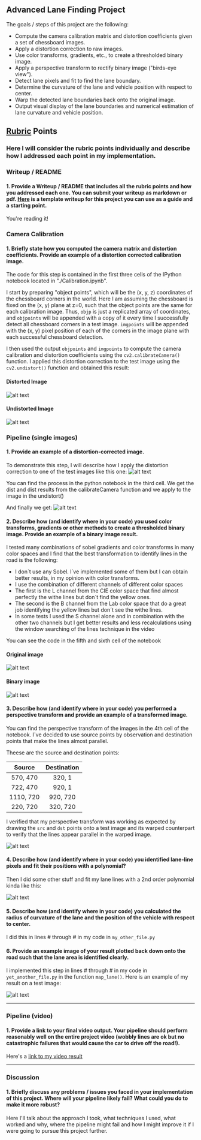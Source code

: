 ## Advanced Lane Finding Project

The goals / steps of this project are the following:

* Compute the camera calibration matrix and distortion coefficients given a set of chessboard images.
* Apply a distortion correction to raw images.
* Use color transforms, gradients, etc., to create a thresholded binary image.
* Apply a perspective transform to rectify binary image ("birds-eye view").
* Detect lane pixels and fit to find the lane boundary.
* Determine the curvature of the lane and vehicle position with respect to center.
* Warp the detected lane boundaries back onto the original image.
* Output visual display of the lane boundaries and numerical estimation of lane curvature and vehicle position.

[//]: # (Image References)

[image1]: ./camera_cal/calibration2.jpg "Distorted Chessboard"
[image2]: ./camera_cal/calibration2_un.jpg "Undistorted Chessboard"
[image3]: ./test_images/straight_lines1.jpg "Test image distorted"
[image4]: ./output_images/straight_lines1.jpg "Test Image undistorted"
[image5]: ./output_images/birdimg2.png "Bird eye of view"
[image6]: ./output_images/birdimgbin.png "Binary bird eye of view"
[image5]: ./output_images/birdimg.png "Transformation"

## [Rubric](https://review.udacity.com/#!/rubrics/571/view) Points

### Here I will consider the rubric points individually and describe how I addressed each point in my implementation.  

### Writeup / README

#### 1. Provide a Writeup / README that includes all the rubric points and how you addressed each one.  You can submit your writeup as markdown or pdf.  [Here](https://github.com/udacity/CarND-Advanced-Lane-Lines/blob/master/writeup_template.md) is a template writeup for this project you can use as a guide and a starting point.  

You're reading it!

### Camera Calibration

#### 1. Briefly state how you computed the camera matrix and distortion coefficients. Provide an example of a distortion corrected calibration image.

The code for this step is contained in the first three cells of the IPython notebook located in "./Calibration.ipynb".  

I start by preparing "object points", which will be the (x, y, z) coordinates of the chessboard corners in the world. Here I am assuming the chessboard is fixed on the (x, y) plane at z=0, such that the object points are the same for each calibration image.  Thus, `objp` is just a replicated array of coordinates, and `objpoints` will be appended with a copy of it every time I successfully detect all chessboard corners in a test image.  `imgpoints` will be appended with the (x, y) pixel position of each of the corners in the image plane with each successful chessboard detection.  

I then used the output `objpoints` and `imgpoints` to compute the camera calibration and distortion coefficients using the `cv2.calibrateCamera()` function.  I applied this distortion correction to the test image using the `cv2.undistort()` function and obtained this result: 

#### Distorted Image
![alt text][image1]

#### Undistorted Image

![alt text][image2]

### Pipeline (single images)

#### 1. Provide an example of a distortion-corrected image.

To demonstrate this step, I will describe how I apply the distortion correction to one of the test images like this one:
![alt text][image3]

You can find the process in the python notebook in the third cell. We get the dist and dist results from the calibrateCamera function and we apply to the image in the undistort()

And finally we get:
![alt text][image4]

#### 2. Describe how (and identify where in your code) you used color transforms, gradients or other methods to create a thresholded binary image.  Provide an example of a binary image result.

I tested many combinations of sobel gradients and color transforms in many color spaces and I find that the best transformation to identify lines in the road is the following:

* I don´t use any Sobel. I´ve implemented some of them but I can obtain better results, in my opinion with color transforms.
* I use the combination of different channels of different color spaces
* The first is the L channel from the CIE color space that find almost perfectly the withe lines but don´t find the yellow ones. 
* The second is the B channel from the Lab color space that do a great job identifying the yellow lines but don´t see the withe lines.
* In some tests I used the S channel alone and in combination with the other two channels but I get better results and less recalculations using the window searching of the lines technique in the video 

You can see the code in the fifth and sixth cell of the notebook
#### Original image
![alt text][image5]

#### Binary image
![alt text][image6]


#### 3. Describe how (and identify where in your code) you performed a perspective transform and provide an example of a transformed image.

You can find the perspective transform of the images in the 4th cell of the notebook. I´ve decided to use source points by observation and destination points that make the lines almost parallel. 

Theese are the source and destination points:

| Source        | Destination   | 
|:-------------:|:-------------:| 
| 570, 470      | 320, 1        | 
| 722, 470      | 920, 1      |
| 1110, 720     | 920, 720      |
| 220, 720      | 320, 720        |

I verified that my perspective transform was working as expected by drawing the `src` and `dst` points onto a test image and its warped counterpart to verify that the lines appear parallel in the warped image.

![alt text][image5]

#### 4. Describe how (and identify where in your code) you identified lane-line pixels and fit their positions with a polynomial?

Then I did some other stuff and fit my lane lines with a 2nd order polynomial kinda like this:

![alt text][image5]

#### 5. Describe how (and identify where in your code) you calculated the radius of curvature of the lane and the position of the vehicle with respect to center.

I did this in lines # through # in my code in `my_other_file.py`

#### 6. Provide an example image of your result plotted back down onto the road such that the lane area is identified clearly.

I implemented this step in lines # through # in my code in `yet_another_file.py` in the function `map_lane()`.  Here is an example of my result on a test image:

![alt text][image6]

---

### Pipeline (video)

#### 1. Provide a link to your final video output.  Your pipeline should perform reasonably well on the entire project video (wobbly lines are ok but no catastrophic failures that would cause the car to drive off the road!).

Here's a [link to my video result](./project_video.mp4)

---

### Discussion

#### 1. Briefly discuss any problems / issues you faced in your implementation of this project.  Where will your pipeline likely fail?  What could you do to make it more robust?

Here I'll talk about the approach I took, what techniques I used, what worked and why, where the pipeline might fail and how I might improve it if I were going to pursue this project further.  
